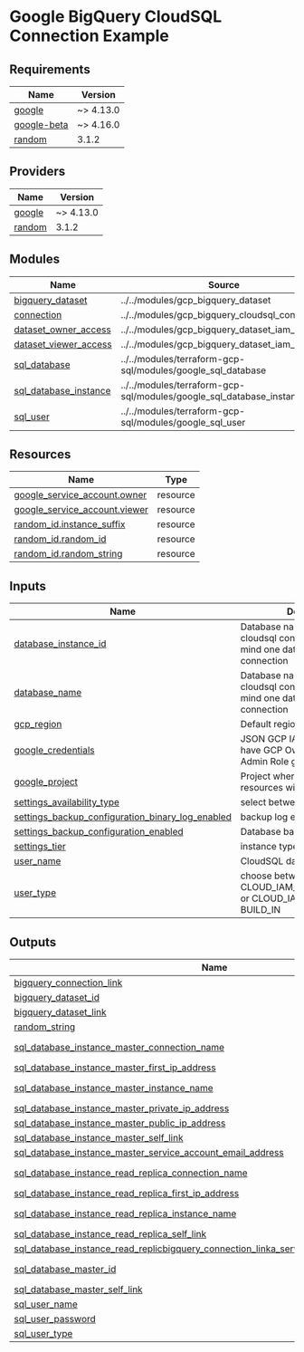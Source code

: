 # Google BigQuery CloudSQL Connection Example

<!-- BEGIN_TF_DOCS -->
## Requirements

| Name | Version |
|------|---------|
| <a name="requirement_google"></a> [google](#requirement\_google) | ~> 4.13.0 |
| <a name="requirement_google-beta"></a> [google-beta](#requirement\_google-beta) | ~> 4.16.0 |
| <a name="requirement_random"></a> [random](#requirement\_random) | 3.1.2 |

## Providers

| Name | Version |
|------|---------|
| <a name="provider_google"></a> [google](#provider\_google) | ~> 4.13.0 |
| <a name="provider_random"></a> [random](#provider\_random) | 3.1.2 |

## Modules

| Name | Source | Version |
|------|--------|---------|
| <a name="module_bigquery_dataset"></a> [bigquery\_dataset](#module\_bigquery\_dataset) | ../../modules/gcp_bigquery_dataset | n/a |
| <a name="module_connection"></a> [connection](#module\_connection) | ../../modules/gcp_bigquery_cloudsql_connection | n/a |
| <a name="module_dataset_owner_access"></a> [dataset\_owner\_access](#module\_dataset\_owner\_access) | ../../modules/gcp_bigquery_dataset_iam_policy | n/a |
| <a name="module_dataset_viewer_access"></a> [dataset\_viewer\_access](#module\_dataset\_viewer\_access) | ../../modules/gcp_bigquery_dataset_iam_policy | n/a |
| <a name="module_sql_database"></a> [sql\_database](#module\_sql\_database) | ../../modules/terraform-gcp-sql/modules/google_sql_database | n/a |
| <a name="module_sql_database_instance"></a> [sql\_database\_instance](#module\_sql\_database\_instance) | ../../modules/terraform-gcp-sql/modules/google_sql_database_instance | n/a |
| <a name="module_sql_user"></a> [sql\_user](#module\_sql\_user) | ../../modules/terraform-gcp-sql/modules/google_sql_user | n/a |

## Resources

| Name | Type |
|------|------|
| [google_service_account.owner](https://registry.terraform.io/providers/hashicorp/google/latest/docs/resources/service_account) | resource |
| [google_service_account.viewer](https://registry.terraform.io/providers/hashicorp/google/latest/docs/resources/service_account) | resource |
| [random_id.instance_suffix](https://registry.terraform.io/providers/hashicorp/random/3.1.2/docs/resources/id) | resource |
| [random_id.random_id](https://registry.terraform.io/providers/hashicorp/random/3.1.2/docs/resources/id) | resource |
| [random_id.random_string](https://registry.terraform.io/providers/hashicorp/random/3.1.2/docs/resources/id) | resource |

## Inputs

| Name | Description | Type | Default | Required |
|------|-------------|------|---------|:--------:|
| <a name="input_database_instance_id"></a> [database\_instance\_id](#input\_database\_instance\_id) | Database name for bigquery cloudsql connection, keep in mind one database per connection | `string` | `""` | no |
| <a name="input_database_name"></a> [database\_name](#input\_database\_name) | Database name for bigquery cloudsql connection, keep in mind one database per connection | `string` | `"superhackers"` | no |
| <a name="input_gcp_region"></a> [gcp\_region](#input\_gcp\_region) | Default region for gcp project | `string` | `"asia-southeast2"` | no |
| <a name="input_google_credentials"></a> [google\_credentials](#input\_google\_credentials) | JSON GCP IAM credentials that have GCP Owner and BigQuery Admin Role granted | `string` | n/a | yes |
| <a name="input_google_project"></a> [google\_project](#input\_google\_project) | Project where Bigquery resources will be created | `string` | n/a | yes |
| <a name="input_settings_availability_type"></a> [settings\_availability\_type](#input\_settings\_availability\_type) | select between zonal, regional | `string` | `"ZONAL"` | no |
| <a name="input_settings_backup_configuration_binary_log_enabled"></a> [settings\_backup\_configuration\_binary\_log\_enabled](#input\_settings\_backup\_configuration\_binary\_log\_enabled) | backup log enablement cloudsql | `bool` | `true` | no |
| <a name="input_settings_backup_configuration_enabled"></a> [settings\_backup\_configuration\_enabled](#input\_settings\_backup\_configuration\_enabled) | Database backup enable | `bool` | `true` | no |
| <a name="input_settings_tier"></a> [settings\_tier](#input\_settings\_tier) | instance type fo the cloudsql | `string` | `"db-f1-micro"` | no |
| <a name="input_user_name"></a> [user\_name](#input\_user\_name) | CloudSQL database username | `string` | `"cloudsql_connection_example_user"` | no |
| <a name="input_user_type"></a> [user\_type](#input\_user\_type) | choose between CLOUD\_IAM\_SERVICE\_ACCOUNT or CLOUD\_IAM\_USER or BUILD\_IN | `string` | `"BUILT_IN"` | no |

## Outputs

| Name | Description |
|------|-------------|
| <a name="output_bigquery_connection_link"></a> [bigquery\_connection\_link](#output\_bigquery\_connection\_link) | The name of bigquery to read replica connection |
| <a name="output_bigquery_dataset_id"></a> [bigquery\_dataset\_id](#output\_bigquery\_dataset\_id) | n/a |
| <a name="output_bigquery_dataset_link"></a> [bigquery\_dataset\_link](#output\_bigquery\_dataset\_link) | n/a |
| <a name="output_random_string"></a> [random\_string](#output\_random\_string) | Random string |
| <a name="output_sql_database_instance_master_connection_name"></a> [sql\_database\_instance\_master\_connection\_name](#output\_sql\_database\_instance\_master\_connection\_name) | The connection name of the instance to be used in connection strings. For example, when connecting with Cloud SQL Proxy. |
| <a name="output_sql_database_instance_master_first_ip_address"></a> [sql\_database\_instance\_master\_first\_ip\_address](#output\_sql\_database\_instance\_master\_first\_ip\_address) | The IPv4 address assigned. |
| <a name="output_sql_database_instance_master_instance_name"></a> [sql\_database\_instance\_master\_instance\_name](#output\_sql\_database\_instance\_master\_instance\_name) | The connection name of the instance to be used in connection strings. For example, when connecting with Cloud SQL Proxy. |
| <a name="output_sql_database_instance_master_private_ip_address"></a> [sql\_database\_instance\_master\_private\_ip\_address](#output\_sql\_database\_instance\_master\_private\_ip\_address) | The first private (`PRIVATE`) IPv4 address assigned. |
| <a name="output_sql_database_instance_master_public_ip_address"></a> [sql\_database\_instance\_master\_public\_ip\_address](#output\_sql\_database\_instance\_master\_public\_ip\_address) | The first public (`PRIMARY`) IPv4 address assigned. |
| <a name="output_sql_database_instance_master_self_link"></a> [sql\_database\_instance\_master\_self\_link](#output\_sql\_database\_instance\_master\_self\_link) | The URI of the created resource. |
| <a name="output_sql_database_instance_master_service_account_email_address"></a> [sql\_database\_instance\_master\_service\_account\_email\_address](#output\_sql\_database\_instance\_master\_service\_account\_email\_address) | The service account email address assigned to the instance. |
| <a name="output_sql_database_instance_read_replica_connection_name"></a> [sql\_database\_instance\_read\_replica\_connection\_name](#output\_sql\_database\_instance\_read\_replica\_connection\_name) | The connection name of the instance to be used in connection strings. For example, when connecting with Cloud SQL Proxy. |
| <a name="output_sql_database_instance_read_replica_first_ip_address"></a> [sql\_database\_instance\_read\_replica\_first\_ip\_address](#output\_sql\_database\_instance\_read\_replica\_first\_ip\_address) | The IPv4 address assigned. |
| <a name="output_sql_database_instance_read_replica_instance_name"></a> [sql\_database\_instance\_read\_replica\_instance\_name](#output\_sql\_database\_instance\_read\_replica\_instance\_name) | The connection name of the instance to be used in connection strings. For example, when connecting with Cloud SQL Proxy. |
| <a name="output_sql_database_instance_read_replica_self_link"></a> [sql\_database\_instance\_read\_replica\_self\_link](#output\_sql\_database\_instance\_read\_replica\_self\_link) | The URI of the created resource. |
| <a name="output_sql_database_instance_read_replicbigquery_connection_linka_service_account_email_address"></a> [sql\_database\_instance\_read\_replicbigquery\_connection\_linka\_service\_account\_email\_address](#output\_sql\_database\_instance\_read\_replicbigquery\_connection\_linka\_service\_account\_email\_address) | The service account email address assigned to the instance. |
| <a name="output_sql_database_master_id"></a> [sql\_database\_master\_id](#output\_sql\_database\_master\_id) | an identifier for the resource with format projects/{{project}}/instances/{{instance}}/databases/{{name}} |
| <a name="output_sql_database_master_self_link"></a> [sql\_database\_master\_self\_link](#output\_sql\_database\_master\_self\_link) | The URI of the created resource. |
| <a name="output_sql_user_name"></a> [sql\_user\_name](#output\_sql\_user\_name) | The name of the user. |
| <a name="output_sql_user_password"></a> [sql\_user\_password](#output\_sql\_user\_password) | The password for the user |
| <a name="output_sql_user_type"></a> [sql\_user\_type](#output\_sql\_user\_type) | The user type |
<!-- END_TF_DOCS -->
